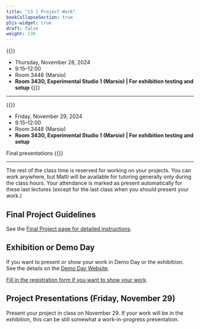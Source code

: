 ```yaml
---
title: "13 | Project Work"
bookCollapseSection: true
p5js-widget: true
draft: false
weight: 130
---
```


{{<hint info>}}
- Thursday, November 28, 2024
- 9:15–12:00
- Room 3448 (Marsio)
- **Room 3430, Experimental Studio 1 (Marsio) | For exhibition testing and setup**
{{</hint>}}

---

{{<hint info>}}
- Friday, November 29, 2024
- 9:15–12:00
- Room 3448 (Marsio)
- **Room 3430, Experimental Studio 1 (Marsio) | For exhibition testing and setup**

Final presentations
{{</hint>}}

---

The rest of the class time is reserved for working on your projects. You can work anywhere, but Matti will be available for tutoring generally only during the class hours. Your attendance is marked as present automatically for these last lectures (except for the last class when you should present your work.)

## Final Project Guidelines

See the [Final Project page for detailed instructions](../final-project/).

## Exhibition or Demo Day

If you want to present or show your work in Demo Day or the exhibitiion. See the details on the [Demo Day Website](https://medialabdemoday.aalto.fi/2024-winter/open-call/).

 [Fill in the registration form if you want to show your work](https://forms.gle/Uc1s1G81e6exKAWMA).


## Project Presentations (Friday, November 29)

Present your project in class on November 29. If your work will be in the exhibition, this can be still somewhat a work-in-progress presentation.